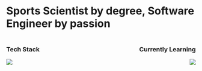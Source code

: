 # Sports Scientist by degree, Software Engineer by passion

<div style="display: flex; flex-direction: 'row'; justify-content: space-between; align-items: center;">
  <div style="flex: 1;">
    <h3>Tech Stack</h3>
    <img src="https://skillicons.dev/icons?i=react,tailwind,css,ts,graphql,nodejs,aws,py&perline=4" />
  </div>

  <div style="flex: 1; text-align: right;">
    <h3>Currently Learning</h3>
    <img src="https://skillicons.dev/icons?i=threejs,go,swift&perline=4" />
  </div>
</div>
